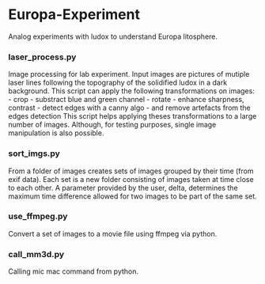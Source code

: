 # Europa-Experiment
Analog experiments with ludox to understand Europa litosphere.

### laser_process.py 
Image processing for lab experiment.
Input images are pictures of mutiple laser lines following the topography
of the solidified ludox in a dark background.
This script can apply the following transformations on images:
    - crop 
    - substract blue and green channel 
    - rotate 
    - enhance sharpness, contrast 
    - detect edges with a canny algo
    - and remove artefacts from the edges detection
This script helps applying theses transformations to a large number of images.
Although, for testing purposes, single image manipulation is also possible.

### sort_imgs.py
From a folder of images creates sets of images grouped by their time 
(from exif data). Each set is a new folder consisting of images taken at time
close to each other. A parameter provided by the user, delta, determines the 
maximum time difference allowed for two images to be part of the same set.

### use_ffmpeg.py
Convert a set of images to a movie file using ffmpeg via python.

### call_mm3d.py
Calling mic mac command from python.
